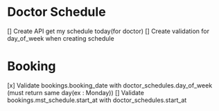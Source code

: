 # Doctor Schedule

[] Create API get my schedule today(for doctor)
[] Create validation for day_of_week when creating schedule



# Booking

[x] Validate bookings.booking_date with doctor_schedules.day_of_week (must return same day(ex : Monday))
[] Validate bookings.mst_schedule.start_at with doctor_schedules.start_at